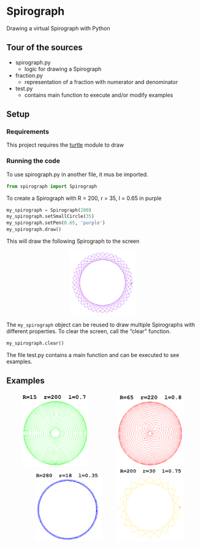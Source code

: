 # Spirograph
Drawing a virtual Spirograph with Python

## Tour of the sources
* spirograph.py
  * logic for drawing a Spirograph
* fraction.py
  * representation of a fraction with numerator and denominator
* test.py
  * contains main function to execute and/or modify examples
  
## Setup
### Requirements
This project requires the [turtle](https://docs.python.org/3/library/turtle.html) module to draw
### Running the code
To use spirograph.py in another file, it mus be imported.
```python
from spirograph import Spirograph
```

To create a Spirograph with R = 200, r = 35, l = 0.65 in purple
```python
my_spirograph = Spirograph(200)
my_spirograph.setSmallCircle(35)
my_spirograph.setPen(0.65, 'purple')
my_spirograph.draw()
```

This will draw the following Spirograph to the screen
<p align="center">
	<img src="doc/img/spirograph0.png" alt="spirograph0" width="175">
</p>

The `my_spirograph` object can be reused to draw multiple Spirographs with different properties.
To clear the screen, call the “clear” function.

```python
my_spirograph.clear()
```

The file test.py contains a main function and can be executed to see examples.


## Examples
<p align="center">
	<img src="doc/img/spirograph1.png" alt="spirograph1" width="175" hspace="35"> <img src="doc/img/spirograph2.png" alt="spirograph2" width="175" hspace="35">
	<img src="doc/img/spirograph3.png" alt="spirograph3" width="175" hspace="35"> <img src="doc/img/spirograph4.png" alt="spirograph4" width="175">
</p>